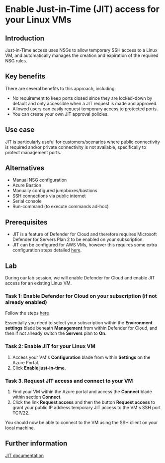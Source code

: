 # Enable Just-in-Time (JIT) access for your Linux VMs

## Introduction

Just-in-Time access uses NSGs to allow temporary SSH access to a Linux VM, and automatically manages the creation and expiration of the required NSG rules.

## Key benefits

There are several benefits to this approach, including:

* No requirement to keep ports closed since they are locked-down by default and only accessible when a JIT request is made and approved.
* Allowed users can easily request temporary access to protected ports.
* You can create your own JIT approval policies.

## Use case

JIT is particularly useful for customers/scenarios where public connectivity is required and/or private connectivity is not available, specifically to protect management ports.

## Alternatives

* Manual NSG configuration
* Azure Bastion
* Manually configured jumpboxes/bastions
* SSH connections via public internet
* Serial console
* Run-command (to execute commands ad-hoc)

## Prerequisites

* JIT is a feature of Defender for Cloud and therefore requires Microsoft Defender for Servers Plan 2 to be enabled on your subscription.
* JIT can be configured for AWS VMs, however this requires some extra configuration steps detailed [here](https://learn.microsoft.com/en-us/azure/defender-for-cloud/quickstart-onboard-aws).

## Lab

During our lab session, we will enable Defender for Cloud and enable JIT access for an existing Linux VM.

### Task 1: Enable Defender for Cloud on your subscription (if not already enabled)

Follow the steps [here](https://learn.microsoft.com/en-us/azure/defender-for-cloud/tutorial-enable-servers-plan#deploy-defender-for-servers)

Essentially you need to select your subscription within the **Environment settings** blade beneath **Management** from within Defender for Cloud, and then if not already switch the **Servers** plan to **On**.

### Task 2: Enable JIT for your Linux VM

1. Access your VM's **Configuration** blade from within **Settings** on the Azure Portal.
2. Click **Enable just-in-time**.

### Task 3. Request JIT access and connect to your VM

1. Find your VM within the Azure portal and access the **Connect** blade within section **Connect**.
2. Click the link **Request access** and then the button **Request access** to grant your public IP address temporary JIT access to the VM's SSH port TCP/22.

You should now be able to connect to the VM using the SSH client on your local machine.

## Further information

[JIT documentation](https://learn.microsoft.com/en-us/azure/defender-for-cloud/just-in-time-access-overview)
